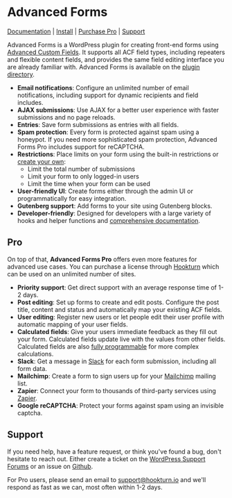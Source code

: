 # Advanced Forms

[Documentation](https://advancedforms.github.io) | [Install](https://wordpress.org/plugins/advanced-forms/) | [Purchase Pro](https://hookturn.io/downloads/advanced-forms-pro) | [Support](#support)
 
Advanced Forms is a WordPress plugin for creating front-end forms using [Advanced Custom Fields](https://advancedcustomfields.com). It supports all ACF field types, including repeaters and flexible content fields, and provides the same field editing interface you are already familiar with. Advanced Forms is available on the [plugin directory](https://wordpress.org/plugins/advanced-forms/).

- **Email notifications**: Configure an unlimited number of email notifications, including support for dynamic recipients and field includes.
- **AJAX submissions**: Use AJAX for a better user experience with faster submissions and no page reloads.
- **Entries**: Save form submissions as entries with all fields.
- **Spam protection**: Every form is protected against spam using a honeypot. If you need more sophisticated spam protection, Advanced Forms Pro includes support for reCAPTCHA.
- **Restrictions**: Place limits on your form using the built-in restrictions or [create your own](https://advancedforms.github.io/guides/advanced/adding-custom-restrictions/):
    + Limit the total number of submissions
    + Limit your form to only logged-in users
    + Limit the time when your form can be used
- **User-friendly UI**: Create forms either through the admin UI or programmatically for easy integration.
- **Gutenberg support**: Add forms to your site using Gutenberg blocks.
- **Developer-friendly**: Designed for developers with a large variety of hooks and helper functions and [comprehensive documentation](https://advancedforms.github.io).

## Pro

On top of that, **Advanced Forms Pro** offers even more features for advanced use cases. You can purchase a license through [Hookturn](https://hookturn.io/downloads/advanced-forms-pro/) which can be used on an unlimited number of sites.

- **Priority support**: Get direct support with an average response time of 1-2 days.
- **Post editing**: Set up forms to create and edit posts. Configure the post title, content and status and automatically map your existing ACF fields.
- **User editing**: Register new users or let people edit their user profile with automatic mapping of your user fields.
- **Calculated fields**: Give your users immediate feedback as they fill out your form. Calculated fields update live with the values from other fields. Calculated fields are also [fully programmable](https://advancedforms.github.io/pro/configuration/using-calculated-fields/) for more complex calculations.
- **Slack**: Get a message in [Slack](https://slack.com) for each form submission, including all form data.
- **Mailchimp**: Create a form to sign users up for your [Mailchimp](https://mailchimp.com) mailing list.
- **Zapier**: Connect your form to thousands of third-party services using [Zapier](https://zapier.com).
- **Google reCAPTCHA**: Protect your forms against spam using an invisible captcha.

## Support

If you need help, have a feature request, or think you've found a bug, don't hesitate to reach out. Either create a ticket on the [WordPress Support Forums](https://wordpress.org/support/plugin/advanced-forms/) or an issue on [Github](http://github.com/advancedforms/advanced-forms/issues).

For Pro users, please send an email to [support@hookturn.io](mailto:support@hookturn.io?subject=Advanced%20Forms) and we'll respond as fast as we can, most often within 1-2 days.